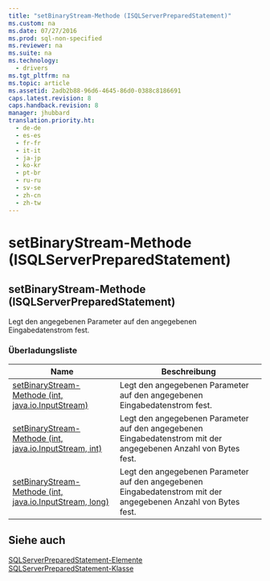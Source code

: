 ```yaml
---
title: "setBinaryStream-Methode (ISQLServerPreparedStatement)"
ms.custom: na
ms.date: 07/27/2016
ms.prod: sql-non-specified
ms.reviewer: na
ms.suite: na
ms.technology: 
  - drivers
ms.tgt_pltfrm: na
ms.topic: article
ms.assetid: 2adb2b88-96d6-4645-86d0-0388c8186691
caps.latest.revision: 8
caps.handback.revision: 8
manager: jhubbard
translation.priority.ht: 
  - de-de
  - es-es
  - fr-fr
  - it-it
  - ja-jp
  - ko-kr
  - pt-br
  - ru-ru
  - sv-se
  - zh-cn
  - zh-tw
---
```

# setBinaryStream-Methode (ISQLServerPreparedStatement)
    
## setBinaryStream\-Methode \(ISQLServerPreparedStatement\)  
 Legt den angegebenen Parameter auf den angegebenen Eingabedatenstrom fest.  
  
### Überladungsliste  
  
|Name|Beschreibung|  
|----------|------------------|  
|[setBinaryStream-Methode &#40;int, java.io.InputStream&#41;](../content/setBinaryStream-Method--int--java.io.InputStream-.md)|Legt den angegebenen Parameter auf den angegebenen Eingabedatenstrom fest.|  
|[setBinaryStream-Methode &#40;int, java.io.InputStream, int&#41;](../content/setBinaryStream-Method--int--java.io.InputStream--int-.md)|Legt den angegebenen Parameter auf den angegebenen Eingabedatenstrom mit der angegebenen Anzahl von Bytes fest.|  
|[setBinaryStream-Methode &#40;int, java.io.InputStream, long&#41;](../content/setBinaryStream-Method--int--java.io.InputStream--long-.md)|Legt den angegebenen Parameter auf den angegebenen Eingabedatenstrom mit der angegebenen Anzahl von Bytes fest.|  
  
## Siehe auch  
 [SQLServerPreparedStatement-Elemente](../content/SQLServerPreparedStatement-Members.md)   
 [SQLServerPreparedStatement-Klasse](../content/SQLServerPreparedStatement-Class.md)  
  
  